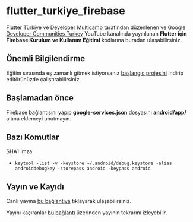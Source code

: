 # flutter_turkiye_firebase

[Flutter Türkiye](https://www.twitter.com/Flutter_Turkiye) ve [Developer Multicamp](https://twitter.com/devmulticamp) tarafından düzenlenen ve [Google Developer Communities Turkey](https://www.youtube.com/c/GoogleDevelopersTurkey) YouTube kanalında yayınlanan **Flutter için Firebase Kurulum ve Kullanım Eğitimi** kodlarına buradan ulaşabilirsiniz.

## Önemli Bilgilendirme
Eğitim sırasında eş zamanlı gitmek istiyorsanız [başlangıç projesini](https://github.com/bgoktugozdemir/flutter_turkiye_firebase/tree/starter) indirip editörünüzde çalıştırabilirsiniz.

## Başlamadan önce

Firebase bağlantısını yapıp **google-services.json** dosyasını **android/app/** altına eklemeyi unutmayın.

## Bazı Komutlar
SHA1 İmza
* ```keytool -list -v -keystore ~/.android/debug.keystore -alias androiddebugkey -storepass android -keypass android```

## Yayın ve Kayıdı

Canlı yayına [bu bağlantıya](https://www.youtube.com/watch?v=4Vf6_qNhpXc) tıklayarak ulaşabilirsiniz.

Yayını kaçıranlar [bu bağlantı](https://www.youtube.com/watch?v=4Vf6_qNhpXc) üzerinden yayının tekrarını izleyebilir.
